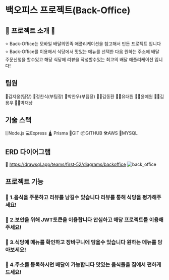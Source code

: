 # 백오피스 프로젝트(Back-Office)

## 🍜 프로젝트 소개 🍜
⭐ Back-Office는 모바일 배달의민족 애플리케이션을 참고해서 만든 프로젝트 입니다 
⭐ Back-Office를 이용해서 식당에서 맛있는 메뉴를 선택한 다음 원하는 주소에 배달 주문신청을 할수있고 해당 식당에 리뷰을 작성할수있는 최고의 배달 애플리케이션 입니다! 

## 팀원
🫅김지웅(팀장)
🤴정찬식(부팀장)
🤴박찬우(부팀장)
🧑‍🍳김동환
🧑‍🍳유대원
🧑‍🍳윤예원
🧑‍🍳김용우
🧑‍🍳박재상

## 기술 스택
🗄️Node.js
💻Express
🛕 Prisma
📁GIT
📦GITHUB
🛠️AWS
🐬MYSQL

## ERD 다이어그램
🧩 https://drawsql.app/teams/first-52/diagrams/backoffice
![back_office](https://github.com/user-attachments/assets/56566abb-b9b7-4d35-a325-f6da479dffc8)

## 프로젝트 기능
### 🍔 1.음식을 주문하고 리뷰를 남길수 있습니다 리뷰를 통해 식당을 평가해주세요!

### 🍕 2.보안을 위해 JWT토큰을 이용합니다 안심하고 해당 프로젝트를 이용해주세요!

### 🥗 3.식당에 메뉴를 확인하고 장바구니에 담을수 있습니다 원하는 메뉴를 담아보세요!

### 🌮 4.주소를 등록하시면 배달이 가능합니다 맛있는 음식들을 집에서 편하게 드세요!
